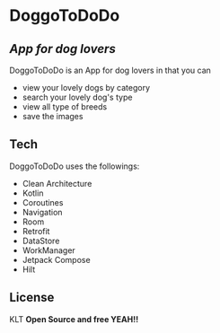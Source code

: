 # DoggoToDoDo
## _App for dog lovers_


DoggoToDoDo is an App for dog lovers in that you can 
- view your lovely dogs by category
- search your lovely dog's type
- view all type of breeds
- save the images

## Tech

DoggoToDoDo uses the followings:

- Clean Architecture
- Kotlin
- Coroutines
- Navigation
- Room
- Retrofit
- DataStore
- WorkManager
- Jetpack Compose
- Hilt


## License

KLT
**Open Source and free YEAH!!**
